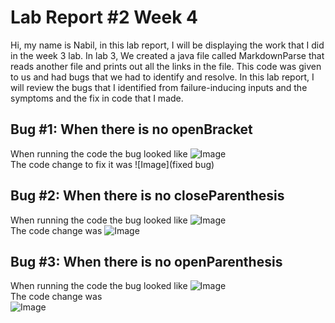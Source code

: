 # Lab Report #2 Week 4
Hi, my name is Nabil, in this lab report, I will be displaying the work that I did in the week 3 lab. In lab 3, We created a java file called MarkdownParse that reads another file and prints out all the links in the file. 
This code was given to us and had bugs that we had to identify and resolve. In this lab report, I will review the bugs that I identified from failure-inducing inputs and the symptoms and the fix in code that I made. 
## Bug #1: When there is no openBracket
When running the code the bug looked like 
![Image]()\
The code change to fix it was 
![Image](fixed bug)

## Bug #2: When there is no closeParenthesis
When running the code the bug looked like
![Image]()\
The code change was
![Image](fixedbug)
## Bug #3: When there is no openParenthesis
When running the code the bug looked like 
![Image]()\
The code change was \
![Image](fixedbug)